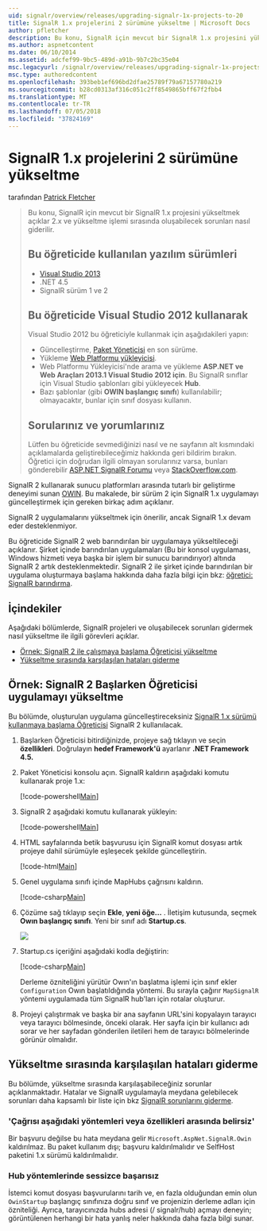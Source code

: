```yaml
---
uid: signalr/overview/releases/upgrading-signalr-1x-projects-to-20
title: SignalR 1.x projelerini 2 sürümüne yükseltme | Microsoft Docs
author: pfletcher
description: Bu konu, SignalR için mevcut bir SignalR 1.x projesini yükseltmek açıklar 2.x ve yükseltme işlemi sırasında oluşabilecek sorunların nasıl giderileceği...
ms.author: aspnetcontent
ms.date: 06/10/2014
ms.assetid: adcfef99-9bc5-489d-a91b-9b7c2bc35e04
msc.legacyurl: /signalr/overview/releases/upgrading-signalr-1x-projects-to-20
msc.type: authoredcontent
ms.openlocfilehash: 393beb1ef696bd2dfae25789f79a67157780a219
ms.sourcegitcommit: b28cd0313af316c051c2ff8549865bff67f2fbb4
ms.translationtype: MT
ms.contentlocale: tr-TR
ms.lasthandoff: 07/05/2018
ms.locfileid: "37824169"
---
```

<a name="upgrading-signalr-1x-projects-to-version-2"></a>SignalR 1.x projelerini 2 sürümüne yükseltme
====================
tarafından [Patrick Fletcher](https://github.com/pfletcher)

> Bu konu, SignalR için mevcut bir SignalR 1.x projesini yükseltmek açıklar 2.x ve yükseltme işlemi sırasında oluşabilecek sorunları nasıl giderilir.
> 
> ## <a name="software-versions-used-in-the-tutorial"></a>Bu öğreticide kullanılan yazılım sürümleri
> 
> 
> - [Visual Studio 2013](https://www.microsoft.com/visualstudio/eng/2013-downloads)
> - .NET 4.5
> - SignalR sürüm 1 ve 2
>   
> 
> 
> ## <a name="using-visual-studio-2012-with-this-tutorial"></a>Bu öğreticide Visual Studio 2012 kullanarak
> 
> 
> Visual Studio 2012 bu öğreticiyle kullanmak için aşağıdakileri yapın:
> 
> - Güncelleştirme, [Paket Yöneticisi](http://docs.nuget.org/docs/start-here/installing-nuget) en son sürüme.
> - Yükleme [Web Platformu yükleyicisi](https://www.microsoft.com/web/downloads/platform.aspx).
> - Web Platformu Yükleyicisi'nde arama ve yükleme **ASP.NET ve Web Araçları 2013.1 Visual Studio 2012 için**. Bu SignalR sınıflar için Visual Studio şablonları gibi yükleyecek **Hub**.
> - Bazı şablonlar (gibi **OWIN başlangıç sınıfı**) kullanılabilir; olmayacaktır, bunlar için sınıf dosyası kullanın.
> 
> 
> ## <a name="questions-and-comments"></a>Sorularınız ve yorumlarınız
> 
> Lütfen bu öğreticide sevmediğinizi nasıl ve ne sayfanın alt kısmındaki açıklamalarda geliştirebileceğimiz hakkında geri bildirim bırakın. Öğretici için doğrudan ilgili olmayan sorularınız varsa, bunları gönderebilir [ASP.NET SignalR Forumu](https://forums.asp.net/1254.aspx/1?ASP+NET+SignalR) veya [StackOverflow.com](http://stackoverflow.com/).


SignalR 2 kullanarak sunucu platformları arasında tutarlı bir geliştirme deneyimi sunan [OWIN](http://owin.org). Bu makalede, bir sürüm 2 için SignalR 1.x uygulamayı güncelleştirmek için gereken birkaç adım açıklanır.

SignalR 2 uygulamalarını yükseltmek için önerilir, ancak SignalR 1.x devam eder desteklenmiyor.

Bu öğreticide SignalR 2 web barındırılan bir uygulamaya yükseltileceği açıklanır. Şirket içinde barındırılan uygulamaları (Bu bir konsol uygulaması, Windows hizmeti veya başka bir işlem bir sunucu barındırıyor) altında SignalR 2 artık desteklenmektedir. SignalR 2 ile şirket içinde barındırılan bir uygulama oluşturmaya başlama hakkında daha fazla bilgi için bkz: [öğretici: SignalR barındırma](../deployment/tutorial-signalr-self-host.md).

## <a name="contents"></a>İçindekiler

Aşağıdaki bölümlerde, SignalR projeleri ve oluşabilecek sorunları gidermek nasıl yükseltme ile ilgili görevleri açıklar.

- [Örnek: SignalR 2 ile çalışmaya başlama Öğreticisi yükseltme](#example)
- [Yükseltme sırasında karşılaşılan hataları giderme](#troubleshooting)

<a id="example"></a>

## <a name="example-upgrading-the-getting-started-tutorial-application-to-signalr-2"></a>Örnek: SignalR 2 Başlarken Öğreticisi uygulamayı yükseltme

Bu bölümde, oluşturulan uygulama güncelleştireceksiniz [SignalR 1.x sürümü kullanmaya başlama Öğreticisi](../older-versions/index.md) SignalR 2 kullanılacak.

1. Başlarken Öğreticisi bitirdiğinizde, projeye sağ tıklayın ve seçin **özellikleri**. Doğrulayın **hedef Framework'ü** ayarlanır **.NET Framework 4.5.**
2. Paket Yöneticisi konsolu açın. SignalR kaldırın aşağıdaki komutu kullanarak proje 1.x:

    [!code-powershell[Main](upgrading-signalr-1x-projects-to-20/samples/sample1.ps1)]
3. SignalR 2 aşağıdaki komutu kullanarak yükleyin:

    [!code-powershell[Main](upgrading-signalr-1x-projects-to-20/samples/sample2.ps1)]
4. HTML sayfalarında betik başvurusu için SignalR komut dosyası artık projeye dahil sürümüyle eşleşecek şekilde güncelleştirin.

    [!code-html[Main](upgrading-signalr-1x-projects-to-20/samples/sample3.html)]
5. Genel uygulama sınıfı içinde MapHubs çağrısını kaldırın.

    [!code-csharp[Main](upgrading-signalr-1x-projects-to-20/samples/sample4.cs)]
6. Çözüme sağ tıklayıp seçin **Ekle**, **yeni öğe...** . İletişim kutusunda, seçmek **Owın başlangıç sınıfı**. Yeni bir sınıf adı **Startup.cs**.

    ![](upgrading-signalr-1x-projects-to-20/_static/image1.png)
7. Startup.cs içeriğini aşağıdaki kodla değiştirin:

    [!code-csharp[Main](upgrading-signalr-1x-projects-to-20/samples/sample5.cs)]

    Derleme özniteliğini yürütür Owın'ın başlatma işlemi için sınıf ekler `Configuration` Owın başlatıldığında yöntemi. Bu sırayla çağırır `MapSignalR` yöntemi uygulamada tüm SignalR hub'ları için rotalar oluşturur.
8. Projeyi çalıştırmak ve başka bir ana sayfanın URL'sini kopyalayın tarayıcı veya tarayıcı bölmesinde, önceki olarak. Her sayfa için bir kullanıcı adı sorar ve her sayfadan gönderilen iletileri hem de tarayıcı bölmelerinde görünür olmalıdır.

<a id="troubleshooting"></a>

## <a name="troubleshooting-errors-encountered-during-upgrading"></a>Yükseltme sırasında karşılaşılan hataları giderme

Bu bölümde, yükseltme sırasında karşılaşabileceğiniz sorunlar açıklanmaktadır. Hatalar ve SignalR uygulamayla meydana gelebilecek sorunları daha kapsamlı bir liste için bkz [SignalR sorunlarını giderme](../testing-and-debugging/troubleshooting.md).

### <a name="the-call-is-ambiguous-between-the-following-methods-or-properties"></a>'Çağrısı aşağıdaki yöntemleri veya özellikleri arasında belirsiz'

Bir başvuru değilse bu hata meydana gelir `Microsoft.AspNet.SignalR.Owin` kaldırılmaz. Bu paket kullanım dışı; başvuru kaldırılmalıdır ve SelfHost paketini 1.x sürümü kaldırılmalıdır.

### <a name="hub-methods-fail-silently"></a>Hub yöntemlerinde sessizce başarısız

İstemci komut dosyası başvurularını tarih ve, en fazla olduğundan emin olun `OwinStartup` başlangıç sınıfınıza doğru sınıf ve projenizin derleme adları için özniteliği. Ayrıca, tarayıcınızda hubs adresi (/ signalr/hub) açmayı deneyin; görüntülenen herhangi bir hata yanlış neler hakkında daha fazla bilgi sunar.
